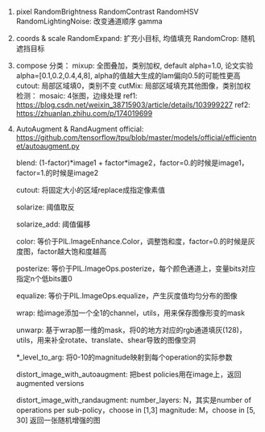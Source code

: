 1. pixel 
    RandomBrightness
    RandomContrast
    RandomHSV
    RandomLightingNoise: 改变通道顺序
    gamma

2. coords & scale
    RandomExpand: 扩充小目标, 均值填充
    RandomCrop: 随机遮挡目标


3. compose
    分类：
        mixup: 全图叠加，类别加权, default alpha=1.0, 论文实验alpha=[0.1,0.2,0.4,4,8], alpha的值越大生成的lam偏向0.5的可能性更高
        cutout: 局部区域填0，类别不变
        cutMix: 局部区域填充其他图像，类别加权
    检测：
        mosaic: 4张图，边缘处理
    ref1: https://blog.csdn.net/weixin_38715903/article/details/103999227
    ref2: https://zhuanlan.zhihu.com/p/174019699


4. AutoAugment & RandAugment
    official: https://github.com/tensorflow/tpu/blob/master/models/official/efficientnet/autoaugment.py

    blend: (1-factor)\*image1 + factor\*image2，factor=0.的时候是image1，factor=1.的时候是image2

    cutout: 将固定大小的区域replace成指定像素值

    solarize: 阈值取反

    solarize_add: 阈值偏移

    color: 等价于PIL.ImageEnhance.Color，调整饱和度，factor=0.的时候是灰度图，factor越大饱和度越高

    posterize: 等价于PIL.ImageOps.posterize，每个颜色通道上，变量bits对应指定n个低bits置0

    equalize: 等价于PIL.ImageOps.equalize，产生灰度值均匀分布的图像

    wrap: 给image添加一个全1的channel，utils，用来保存图像形变的mask

    unwarp: 基于wrap那一维的mask，将0的地方对应的rgb通道填灰(128)，utils，用来补全rotate、translate、shear导致的图像空洞

    \*\_level_to_arg: 将0-10的magnitude映射到每个operation的实际参数

    distort_image_with_autoaugment: 把best policies用在image上，返回augmented versions

    distort_image_with_randaugment: 
        number_layers: N，其实是number of operations per sub-policy，choose in [1,3]
        magnitude: M，choose in [5, 30]
        返回一张随机增强的图





    




